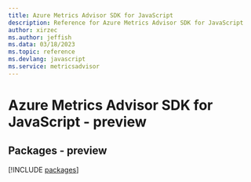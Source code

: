```yaml
---
title: Azure Metrics Advisor SDK for JavaScript
description: Reference for Azure Metrics Advisor SDK for JavaScript
author: xirzec
ms.author: jeffish
ms.data: 03/18/2023
ms.topic: reference
ms.devlang: javascript
ms.service: metricsadvisor
---
```

# Azure Metrics Advisor SDK for JavaScript - preview
## Packages - preview
[!INCLUDE [packages](metrics-advisor-index.md)]